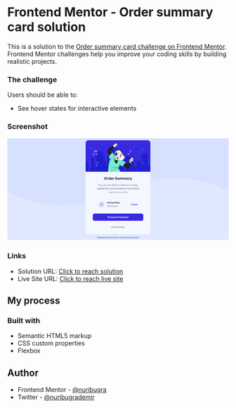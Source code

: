 # Frontend Mentor - Order summary card solution

This is a solution to the [Order summary card challenge on Frontend Mentor](https://www.frontendmentor.io/challenges/order-summary-component-QlPmajDUj). Frontend Mentor challenges help you improve your coding skills by building realistic projects. 

### The challenge

Users should be able to:

- See hover states for interactive elements

### Screenshot

![](./screenshot.png)


### Links

- Solution URL: [Click to reach solution](https://your-solution-url.com)
- Live Site URL: [Click to reach live site](https://your-live-site-url.com)

## My process

### Built with

- Semantic HTML5 markup
- CSS custom properties
- Flexbox



## Author

- Frontend Mentor - [@nuribugra](https://www.frontendmentor.io/profile/nuribugra)
- Twitter - [@nuribugrademir](https://www.twitter.com/nuribugrademir)